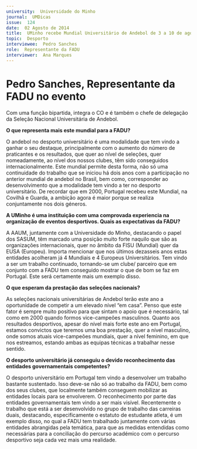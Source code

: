 ```yaml
---
university:  Universidade do Minho
journal:  UMDicas
issue:  124
date:  02 Agosto de 2014
title:  UMinho recebe Mundial Universitário de Andebol de 3 a 10 de agosto
topic:  Desporto
interviewee:  Pedro Sanches
role:  Representante da FADU
interviewer:  Ana Marques
---
```

 

# Pedro Sanches, Representante da FADU  no evento 
 
Com uma função bipartida, integra o CO e é também o chefe de delegação da Seleção Nacional Universitária de Andebol.

 
**O que representa mais este mundial para a FADU?**

O andebol no desporto universitário é uma modalidade que tem vindo a ganhar o seu destaque, principalmente com o aumento do número de praticantes e os resultados, que quer ao nível de seleções, quer nomeadamente, ao nível dos nossos clubes, têm sido conseguidos internacionalmente. Este mundial permite desta forma, não só uma continuidade do trabalho que se iniciou há dois anos com a participação no anterior mundial de andebol no Brasil, bem como, corresponder ao desenvolvimento que a modalidade tem vindo a ter no desporto universitário. De recordar que em 2000, Portugal recebeu este Mundial, na Covilhã e Guarda, a ambição agora é maior porque se realiza conjuntamente nos dois géneros.

 
**A UMinho é uma instituição com uma comprovada experiencia na organização de eventos desportivos. Quais as expectativas da FADU?**

A AAUM, juntamente com a Universidade do Minho, destacando o papel dos SASUM, têm marcado uma posição muito forte naquilo que são as organizações internacionais, quer no âmbito da FISU (Mundial) quer da EUSA (Europeu). Importa mencionar que nos últimos dezasseis anos estas entidades acolheram já 4 Mundiais e 4 Europeus Universitários. Tem vindo a ser um trabalho continuado, tornando-se um clube/ parceiro que em conjunto com a FADU tem conseguido mostrar o que de bom se faz em Portugal. Este será certamente mais um exemplo disso.

 
**O que esperam da prestação das seleções nacionais?**

As seleções nacionais universitárias de Andebol terão este ano a oportunidade de competir a um elevado nível “em casa”. Penso que este fator é sempre muito positivo para que sintam o apoio que é necessário, tal como em 2000 quando formos vice-campeões masculinos. Quanto aos resultados desportivos, apesar do nível mais forte este ano em Portugal, estamos convictos que teremos uma boa prestação, quer a nível masculino, onde somos atuais vice-campeões mundiais, quer a nível feminino, em que nos estreamos, estando ambas as equipas técnicas a trabalhar nesse sentido.

 
**O desporto universitário já conseguiu o devido reconhecimento das entidades governamentais competentes?**

O desporto universitário em Portugal tem vindo a desenvolver um trabalho bastante sustentado. Isso deve-se não só ao trabalho da FADU, bem como dos seus clubes, que localmente também conseguem mobilizar as entidades locais para se envolverem.
O reconhecimento por parte das entidades governamentais tem vindo a ser mais visível. Recentemente o trabalho que está a ser desenvolvido no grupo de trabalho das carreiras duais, destacando, especificamente o estatuto de estudante atleta, é um exemplo disso, no qual a FADU tem trabalhado juntamente com várias entidades abrangidas pela temática, para que as medidas entendidas como necessárias para a conciliação do percurso académico com o percurso desportivo seja cada vez mais uma realidade.

 